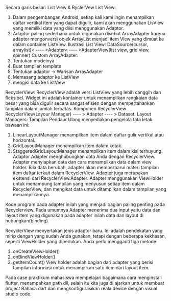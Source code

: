 Secara garis besar: List View & RyclerVew
List View:
1. Dalam pengembangan Android, setiap kali kami ingin menampilkan daftar vertikal item yang dapat digulir, kami akan menggunakan LisView yang memiliki data yang diisi menggunakan Adaptor.
2. Adaptor paling sederhana untuk digunakan disebut ArrayAdapter karena adaptor mengonversi objek ArrayList menjadi item View yang dimuat ke dalam container ListView.
Ilustrasi List View: DataSource(cursor, arraylist)< ---- >Adapter< ---- >AdapterView(list view, grid view, spinner)
Custom ArrayAdapter:
1. Tentukan modelnya
2. Buat tampilan template
3. Tentukan adaptor -> Warisan ArrayAdapter
4. Memasang adaptor ke ListView
5. mengisi data ke ListView

RecyclerView:
RecyclerView adalah versi ListView yang lebih canggih dan fleksibel. Widget ini adalah kontainer untuk menampilkan rangkaian data besar yang bisa digulir secara sangat efisien dengan mempertahankan tampilan dalam jumlah terbatas.
Komponen RecyclerView
RecyclerView(Layour Manager) ---- > Adapter ---- > Dataset.
Layout Managers:
Tampilan Pendaur Ulang menyediakan pengelola tata letak bawaan ini:
1. LinearLayoutManager menampilkan item dalam daftar gulir vertikal atau horizontal.
2. GridLayoutManager menampilkan item dalam kotak.
3. StaggeredGridLayoutManager menampilkan item dalam kisi terhuyung.
Adaptor
Adapter menghubungkan data Anda dengan RecyclerView. Adapter menyiapkan data dan cara menampilkan data dalam view holder. Bila data berubah, adapter akan memperbarui materi tampilan item daftar terkait dalam RecyclerView.
Adapter juga merupakan ekstensi dari RecyclerView.Adapter. Adapter menggunakan ViewHolder untuk menampung tampilan yang menyusun setiap item dalam RecyclerView, dan mengikat data untuk ditampilkan dalam tampilan yang menampilkannya.

Kode program pada adapter inilah yang menjadi bagian paling penting pada Recyclerview. Pada umumnya Adapter menerima dua input yaitu data dan layout item yang digunakan pada adapter inilah data dan layout di hubungkan(binding).

RecyclerView menyertakan jenis adaptor baru. Ini adalah pendekatan yang mirip dengan yang sudah Anda gunakan, tetapi dengan beberapa kekhasan, seperti ViewHolder yang diperlukan.
Anda perlu mengganti tiga metode:
1. onCreateViewHolder()
2. onBindViewHolder()
3. getItemCount()
View holder adalah bagian dari adapter yang berisi tampilan informasi untuk menampilkan satu item dari layout item.

Pada case praktikum mahasiswa mempelajari bagaimana cara menginstall flutter, menampahkan path dll, selain itu kita juga di ajarkan untuk membuat project Bahasa dart dan mengkonfigurasikan reala device dengan visual studio code.
